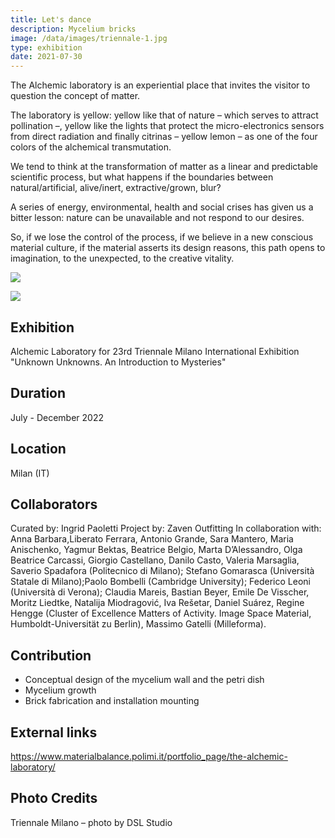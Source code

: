 ```yaml
---
title: Let's dance
description: Mycelium bricks 
image: /data/images/triennale-1.jpg
type: exhibition
date: 2021-07-30
---
```

The Alchemic laboratory is an experiential place that invites the visitor to question the concept of matter.

The laboratory is yellow: yellow like that of nature – which serves to attract pollination –, yellow like the lights that protect the micro-electronics sensors from direct radiation and finally citrinas – yellow lemon – as one of the four colors of the alchemical transmutation.

We tend to think at the transformation of matter as a linear and predictable scientific process, but what happens if the boundaries between natural/artificial, alive/inert, extractive/grown, blur?

A series of energy, environmental, health and social crises has given us a bitter lesson: nature can be unavailable and not respond to our desires.

So, if we lose the control of the process, if we believe in a new conscious material culture, if the material asserts its design reasons, this path opens to imagination, to the unexpected, to the creative vitality.

![](/data/images/triennale-1.jpg)

![](/data/images/triennale-2.jpg)

## Exhibition
Alchemic Laboratory for 23rd Triennale Milano International Exhibition "Unknown Unknowns. An Introduction to Mysteries"

## Duration
July - December 2022

## Location
Milan (IT)

## Collaborators
Curated by: Ingrid Paoletti
Project by: Zaven Outfitting
In collaboration with:
Anna Barbara,Liberato Ferrara, Antonio Grande, Sara Mantero, Maria Anischenko, Yagmur Bektas, Beatrice Belgio, Marta D’Alessandro, Olga Beatrice Carcassi, Giorgio Castellano, Danilo Casto, Valeria Marsaglia, Saverio Spadafora (Politecnico di Milano);  Stefano Gomarasca (Università Statale di Milano);Paolo Bombelli (Cambridge University); Federico Leoni (Università di Verona); Claudia Mareis, Bastian Beyer, Emile De Visscher, Moritz Liedtke, Natalija Miodragović, Iva Rešetar, Daniel Suárez, Regine Hengge (Cluster of Excellence Matters of Activity. Image Space Material, Humboldt-Universität zu Berlin), Massimo Gatelli (Milleforma).

## Contribution
- Conceptual design of the mycelium wall and the petri dish 
- Mycelium growth 
- Brick fabrication and installation mounting

## External links
https://www.materialbalance.polimi.it/portfolio_page/the-alchemic-laboratory/

## Photo Credits
Triennale Milano – photo by DSL Studio 
